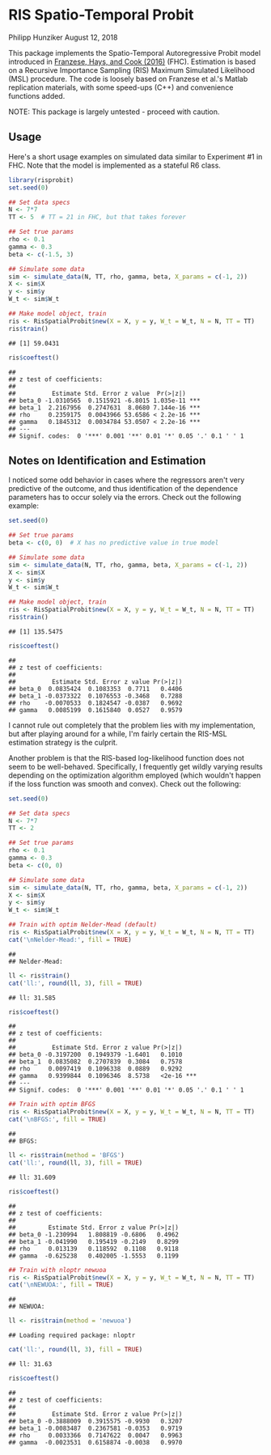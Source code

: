 RIS Spatio-Temporal Probit
================
Philipp Hunziker
August 12, 2018

This package implements the Spatio-Temporal Autoregressive Probit model introduced in [Franzese, Hays, and Cook (2016)](https://www.cambridge.org/core/journals/political-science-research-and-methods/article/spatial-and-spatiotemporalautoregressive-probit-models-of-interdependent-binary-outcomes/1F3614552196A3506BBA42C42C03C061) (FHC). Estimation is based on a Recursive Importance Sampling (RIS) Maximum Simulated Likelihood (MSL) procedure. The code is loosely based on Franzese et al.'s Matlab replication materials, with some speed-ups (C++) and convenience functions added.

NOTE: This package is largely untested - proceed with caution.

Usage
-----

Here's a short usage examples on simulated data similar to Experiment \#1 in FHC. Note that the model is implemented as a stateful R6 class.

``` r
library(risprobit)
set.seed(0)

## Set data specs
N <- 7*7
TT <- 5  # TT = 21 in FHC, but that takes forever

## Set true params
rho <- 0.1
gamma <- 0.3
beta <- c(-1.5, 3)

## Simulate some data
sim <- simulate_data(N, TT, rho, gamma, beta, X_params = c(-1, 2))
X <- sim$X
y <- sim$y
W_t <- sim$W_t

## Make model object, train
ris <- RisSpatialProbit$new(X = X, y = y, W_t = W_t, N = N, TT = TT)
ris$train()
```

    ## [1] 59.0431

``` r
ris$coeftest()
```

    ## 
    ## z test of coefficients:
    ## 
    ##          Estimate Std. Error z value  Pr(>|z|)    
    ## beta_0 -1.0310565  0.1515921 -6.8015 1.035e-11 ***
    ## beta_1  2.2167956  0.2747631  8.0680 7.144e-16 ***
    ## rho     0.2359175  0.0043966 53.6586 < 2.2e-16 ***
    ## gamma   0.1845312  0.0034784 53.0507 < 2.2e-16 ***
    ## ---
    ## Signif. codes:  0 '***' 0.001 '**' 0.01 '*' 0.05 '.' 0.1 ' ' 1

Notes on Identification and Estimation
--------------------------------------

I noticed some odd behavior in cases where the regressors aren't very predictive of the outcome, and thus identification of the dependence parameters has to occur solely via the errors. Check out the following example:

``` r
set.seed(0)

## Set true params
beta <- c(0, 0)  # X has no predictive value in true model

## Simulate some data
sim <- simulate_data(N, TT, rho, gamma, beta, X_params = c(-1, 2))
X <- sim$X
y <- sim$y
W_t <- sim$W_t

## Make model object, train
ris <- RisSpatialProbit$new(X = X, y = y, W_t = W_t, N = N, TT = TT)
ris$train()
```

    ## [1] 135.5475

``` r
ris$coeftest()
```

    ## 
    ## z test of coefficients:
    ## 
    ##          Estimate Std. Error z value Pr(>|z|)
    ## beta_0  0.0835424  0.1083353  0.7711   0.4406
    ## beta_1 -0.0373322  0.1076553 -0.3468   0.7288
    ## rho    -0.0070533  0.1824547 -0.0387   0.9692
    ## gamma   0.0085199  0.1615840  0.0527   0.9579

I cannot rule out completely that the problem lies with my implementation, but after playing around for a while, I'm fairly certain the RIS-MSL estimation strategy is the culprit.

Another problem is that the RIS-based log-likelihood function does not seem to be well-behaved. Specifically, I frequently get wildly varying results depending on the optimization algorithm employed (which wouldn't happen if the loss function was smooth and convex). Check out the following:

``` r
set.seed(0)

## Set data specs
N <- 7*7
TT <- 2

## Set true params
rho <- 0.1
gamma <- 0.3
beta <- c(0, 0)

## Simulate some data
sim <- simulate_data(N, TT, rho, gamma, beta, X_params = c(-1, 2))
X <- sim$X
y <- sim$y
W_t <- sim$W_t

## Train with optim Nelder-Mead (default)
ris <- RisSpatialProbit$new(X = X, y = y, W_t = W_t, N = N, TT = TT)
cat('\nNelder-Mead:', fill = TRUE)
```

    ## 
    ## Nelder-Mead:

``` r
ll <- ris$train()
cat('ll:', round(ll, 3), fill = TRUE)
```

    ## ll: 31.585

``` r
ris$coeftest()
```

    ## 
    ## z test of coefficients:
    ## 
    ##          Estimate Std. Error z value Pr(>|z|)    
    ## beta_0 -0.3197200  0.1949379 -1.6401   0.1010    
    ## beta_1  0.0835082  0.2707839  0.3084   0.7578    
    ## rho     0.0097419  0.1096338  0.0889   0.9292    
    ## gamma   0.9399844  0.1096346  8.5738   <2e-16 ***
    ## ---
    ## Signif. codes:  0 '***' 0.001 '**' 0.01 '*' 0.05 '.' 0.1 ' ' 1

``` r
## Train with optim BFGS
ris <- RisSpatialProbit$new(X = X, y = y, W_t = W_t, N = N, TT = TT)
cat('\nBFGS:', fill = TRUE)
```

    ## 
    ## BFGS:

``` r
ll <- ris$train(method = 'BFGS')
cat('ll:', round(ll, 3), fill = TRUE)
```

    ## ll: 31.609

``` r
ris$coeftest()
```

    ## 
    ## z test of coefficients:
    ## 
    ##         Estimate Std. Error z value Pr(>|z|)
    ## beta_0 -1.230994   1.808819 -0.6806   0.4962
    ## beta_1 -0.041990   0.195419 -0.2149   0.8299
    ## rho     0.013139   0.118592  0.1108   0.9118
    ## gamma  -0.625238   0.402005 -1.5553   0.1199

``` r
## Train with nloptr newuoa
ris <- RisSpatialProbit$new(X = X, y = y, W_t = W_t, N = N, TT = TT)
cat('\nNEWUOA:', fill = TRUE)
```

    ## 
    ## NEWUOA:

``` r
ll <- ris$train(method = 'newuoa')
```

    ## Loading required package: nloptr

``` r
cat('ll:', round(ll, 3), fill = TRUE)
```

    ## ll: 31.63

``` r
ris$coeftest()
```

    ## 
    ## z test of coefficients:
    ## 
    ##          Estimate Std. Error z value Pr(>|z|)
    ## beta_0 -0.3888009  0.3915575 -0.9930   0.3207
    ## beta_1 -0.0083487  0.2367581 -0.0353   0.9719
    ## rho     0.0033366  0.7147622  0.0047   0.9963
    ## gamma  -0.0023531  0.6158874 -0.0038   0.9970
